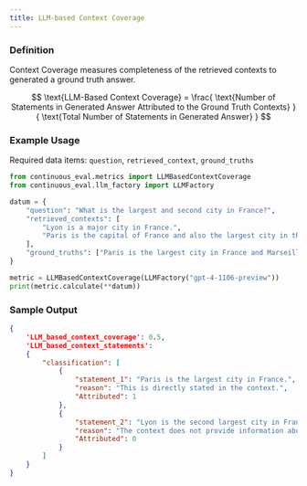 ```yaml
---
title: LLM-based Context Coverage
---
```


### Definition

Context Coverage measures completeness of the retrieved contexts to generated a ground truth answer.


$$
\text{LLM-Based Context Coverage} =
\frac{
  \text{Number of Statements in Generated Answer Attributed to the Ground Truth Contexts}
}{
  \text{Total Number of Statements in Generated Answer}
}
$$


### Example Usage

Required data items: `question`, `retrieved_context`, `ground_truths`

```python
from continuous_eval.metrics import LLMBasedContextCoverage
from continuous_eval.llm_factory import LLMFactory

datum = {
    "question": "What is the largest and second city in France?",
    "retrieved_contexts": [
        "Lyon is a major city in France.",
        "Paris is the capital of France and also the largest city in the country.",
    ],
    "ground_truths": ["Paris is the largest city in France and Marseille is the second largest."],
}

metric = LLMBasedContextCoverage(LLMFactory("gpt-4-1106-preview"))
print(metric.calculate(**datum))
```

### Sample Output

```JSON
{   
    'LLM_based_context_coverage': 0.5,
    'LLM_based_context_statements': 
    {
        "classification": [
            {
                "statement_1": "Paris is the largest city in France.",
                "reason": "This is directly stated in the context.",
                "Attributed": 1
            },
            {
                "statement_2": "Lyon is the second largest city in France.",
                "reason": "The context does not provide information about the ranking of Lyon in terms of size compared to other French cities.",
                "Attributed": 0
            }
        ]
    }
}
```